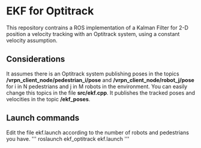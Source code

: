 # EKF for Optitrack

This repository contrains a ROS implementation of a Kalman Filter for 2-D position a velocity tracking with an Optitrack system, using a constant velocity assumption.

## Considerations
It assumes there is an Optitrack system publishing poses in the topics **/vrpn_client_node/pedestrian_i/pose** and **/vrpn_client_node/robot_j/pose** for i in N pedestrians and j in M robots in the environment. You can easily change this topics in the file **src/ekf.cpp**. It publishes the tracked poses and velocities in the topic **/ekf_poses**.

## Launch commands
Edit the file ekf.launch according to the number of robots and pedestrians you have.
'''
roslaunch ekf_optitrack ekf.launch
'''
